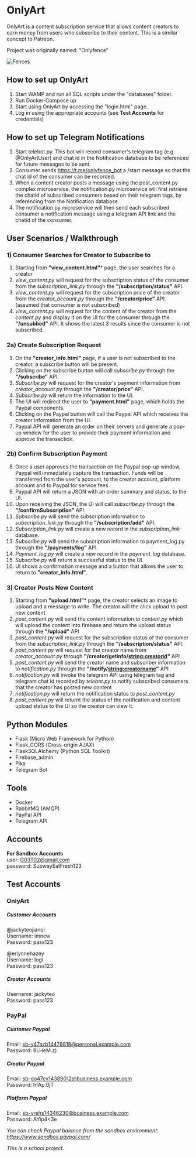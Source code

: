 # OnlyArt
OnlyArt is a content subscription service that allows content creators to earn money from users who subscribe to their content. This is a similar concept to Patreon.  

Project was originally named: "Onlyfence"

![Fences](https://cdn.vox-cdn.com/thumbor/NXI3rAC_jN7zEcdUbBM4K6bbBPM=/0x0:3000x2000/1200x0/filters:focal(0x0:3000x2000):no_upscale()/cdn.vox-cdn.com/uploads/chorus_asset/file/21760265/iStock_598783266.jpg)


## How to set up OnlyArt
1. Start WAMP and run all SQL scripts under the "databases" folder.
2. Run Docker-Compose up
3. Start using OnlyArt by accessing the "login.html" page.
4. Log in using the appropriate accounts (see **Test Accounts** for credentials)

## How to set up Telegram Notifications
1. Start telebot.py. This bot will record consumer's telegram tag (e.g. @OnlyArtUser) and chat id in the Notification database to be referenced for future messages to be sent. 
2. Consumer sends https://t.me/onlyfence_bot a /start message so that the chat id of the consumer can be recorded.
3. When a content creator posts a message using the post_content.py complex microservice, the notification.py microservice will first retrieve the chatid of subscribed consumers based on their telegram tags, by referencing from the Notification database.
4. The notification.py microservice will then send each subscribed consumer a notification message using a telegram API link and the chatid of the consumer.

## User Scenarios / Walkthrough
### 1) Consumer Searches for Creator to Subscribe to
1. Starting from **"view_content.html"*** page, the user searches for a creator
2. *view_content.py* will request for the subscription status of the consumer from the *subscription_link.py* through the **"/subscription/status"** API.
3. *view_content.py* will request for the subscription price of the creator from the *creator_account.py* through the **"/creator/price"** API. (assumed that consumer is not subscribed)
4. *view_content.py* will request for the content of the creator from the *content.py* and display it on the UI for the consumer through the **"/unsubbed"** API. It shows the latest 3 results since the consumer is not subscribed.

### 2a) Create Subscription Request
  1. On the **"creator_info.html"** page, if a user is not subscribed to the creator, a subscribe button will be present.
  2. Clicking on the subscribe button will call *subscribe.py* through the **"/subscribe"** API.
  3. *Subscribe.py* will request for the creator's payment information from *creator_account.py* through the **"/creator/price"** API.
  4. *Subscribe.py* will return the information to the UI.
  5. The UI will redirect the user to **"payment.html"** page, which holds the Paypal components.
  6. Clicking on the Paypal button will call the Paypal API which receives the creator information from the UI.
  7. Paypal API will generate an order on their servers and generate a pop-up window for the user to provide their payment information and approve the transaction.

### 2b) Confirm Subscription Payment
  8. Once a user approves the transaction on the Paypal pop-up window, Paypal will immediately capture the transaction. Funds will be transferred from the user's account, to the creator account, platform account and to Paypal for service fees.
  9. Paypal API will return a JSON with an order summary and status, to the UI.
  10. Upon receiving the JSON, the UI will call *subscribe.py* through the **"/confirmSubscription"** API.
  11. *Subscribe.py* will send the subscription information to *subscription_link.py* through the **"/subscription/add"** API.
  12. *Subscription_link.py* will create a new record in the *subscription_link* database.
  13. *Subscribe.py* will send the subscription information to payment_log.py through the **"/payments/log"** API.
  14. *Payment_log.py* will create a new record in the *payment_log* database.
  15. *Subscribe.py* will return a successful status to the UI.
  16. UI shows a confirmation message and a button that allows the user to return to **"creator_info.html"**.

### 3) Creator Posts New Content
1. Starting from **"upload.html"*** page, the creator selects an image to upload and a message to write. The creator will the click upload to post new content
2.  *post_content.py* will send the content information to *content.py* which will upload the content into firebase and return the upload status through the **"/upload"** API
3. *post_content.py* will request for the subscription status of the consumer from the *subscription_link.py* through the **"/subscription/status"** API.
4. *post_content.py* will request for the creator name from *creator_account.py* through **"/creator/getinfo/<string:creatorid>"** API 
5. *post_content.py* will send the creator name and subscriber information to *notification.py* through the **"/notify/<string:creatorname>"** API
6. *notification.py* will invoke the telegram API using telegram tag and telegram chat id recorded by *telebot.py* to notify subscribed consumers that the creator has posted new content
7. *notification.py* will return the notification status to *post_content.py*
8. *post_content.py* will returnt the status of the notification and content upload status to the UI so the creator can view it.

## Python Modules
- Flask (Micro Web Framework for Python)
- Flask_CORS (Cross-origin AJAX)
- FlaskSQLAlchemy (Python SQL Toolkit)
- Firebase_admin
- Pika
- Telegram Bot

## Tools
- Docker
- RabbitMQ (AMQP)
- PayPal API
- Telegram API

## Accounts
**For Sandbox Accounts**    
user: G03T02@gmail.com  
password: SubwayEatFresh123  

## Test Accounts
### OnlyArt
##### Customer Accounts
  @jackyteojianqi  
Username: imnew  
Password: pass123  

  @erlynnehazey  
Username: logi  
Password: pass123  

##### Creator Accounts
  Username: jackyteo  
  Password: pass123  

 ### PayPal
 ##### Customer Paypal
  Email:    sb-y47azb14478818@personal.example.com  
  Password: 9LHeM.z)  
 ##### Creator Paypal
  Email:    sb-go47cv14389012@business.example.com  
  Password: hfAp.0jT
##### Platform Paypal
  Email:    sb-vrehs14346230@business.example.com  
  Password: AYip4<3e  

*You can check Paypal balance from the sandbox environment: https://www.sandbox.paypal.com/*  

*This is a school project.*
